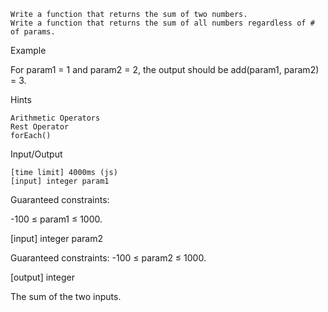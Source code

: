 
    Write a function that returns the sum of two numbers.
    Write a function that returns the sum of all numbers regardless of # of params.

Example

For param1 = 1 and param2 = 2, the output should be add(param1, param2) = 3.

Hints

    Arithmetic Operators
    Rest Operator
    forEach()

Input/Output

    [time limit] 4000ms (js)
    [input] integer param1

Guaranteed constraints:

-100 ≤ param1 ≤ 1000.

[input] integer param2

Guaranteed constraints: -100 ≤ param2 ≤ 1000.

[output] integer

The sum of the two inputs.
